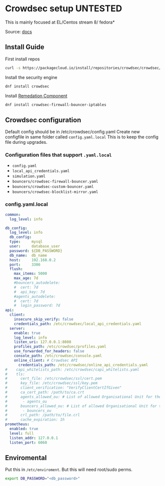 # Crowdsec setup **UNTESTED**

This is mainly focused at EL/Centos stream 8/ fedora*

Source: [docs](https://docs.crowdsec.net/docs/getting_started/install_crowdsec/)
## Install Guide

First install repos
```bash
curl -s https://packagecloud.io/install/repositories/crowdsec/crowdsec/script.rpm.sh | sudo bash
```
Install the security engine 
```bash
dnf install crowdsec
```
Install [Remedation Component](https://docs.crowdsec.net/u/bouncers/intro/)
```bash
dnf install crowdsec-firewall-bouncer-iptables
```

## Crowdsec configuration

Default config should be in /etc/crowdsec/config.yaml
Create new configfile in same folder called `config.yaml.local`
This is to keep the config file during upgrades.
### Configuration files that support `.yaml.local`
- `config.yaml`
- `local_api_credentials.yaml`
- `simulation.yaml`
- `bouncers/crowdsec-firewall-bouncer.yaml`
- `bouncers/crowdsec-custom-bouncer.yaml`
- `bouncers/crowdsec-blocklist-mirror.yaml`
### config.yaml.local
```yaml
common:
  log_level: info

db_config:
  log_level: info
  db_config:
  type:     mysql
  user:     database_user
  password: ${DB_PASSWORD}
  db_name:  db_name
  host:     192.168.0.2
  port:     3306
  flush:
    max_items: 5000
    max_age: 7d
    #bouncers_autodelete:
    #  cert: 7d
    #  api_key: 7d
    #agents_autodelete:
    #  cert: 7d
    #  login_password: 7d
api:
  client:
    insecure_skip_verify: false
    credentials_path: /etc/crowdsec/local_api_credentials.yaml
  server:
    enable: true
    log_level: info
    listen_uri: 127.0.0.1:8080
    profiles_path: /etc/crowdsec/profiles.yaml
    use_forwarded_for_headers: false
    console_path: /etc/crowdsec/console.yaml
    online_client: # Crowdsec API
      credentials_path: /etc/crowdsec/online_api_credentials.yaml
#    capi_whitelists_path: /etc/crowdsec/capi_whitelists.yaml
#    tls:
#      cert_file: /etc/crowdsec/ssl/cert.pem
#      key_file: /etc/crowdsec/ssl/key.pem
#      client_verification: "VerifyClientCertIfGiven"
#      ca_cert_path: /path/to/ca.crt
#      agents_allowed_ou: # List of allowed Organisational Unit for the agents
#       - agents_ou
#      bouncers_allowed_ou: # List of allowed Organisational Unit for the bouncers
#       - bouncers_ou
#      crl_path: /path/to/file.crl
#      cache_expiration: 1h
prometheus:
  enabled: true
  level: full
  listen_addr: 127.0.0.1
  listen_port: 6060
```
## Enviromental
Put this in `/etc/enviroment`. But this will need root/sudo perms.
```bash
export DB_PASSWORD="<db_password>"
```